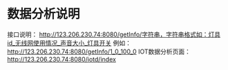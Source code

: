 # 数据分析说明
接口说明：
	http://123.206.230.74:8080/getInfo/字符串，字符串格式如：灯具id_无线网使用情况_声音大小_灯具开关
	例如：http://123.206.230.74:8080/getInfo/1_0_100_0
IOT数据分析页面：http://123.206.230.74:8080/iotd/index